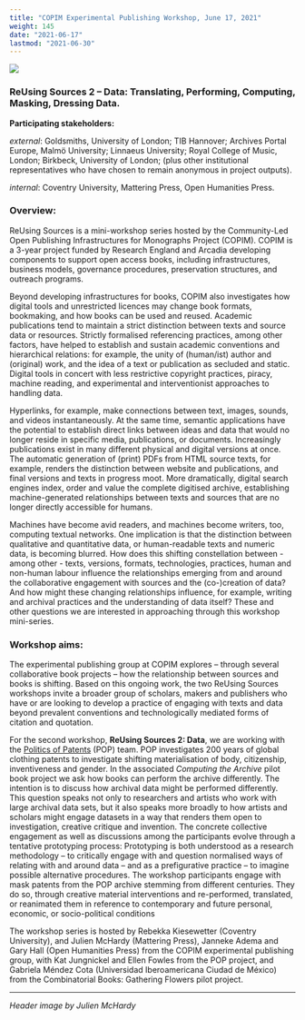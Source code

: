 ```yaml
---
title: "COPIM Experimental Publishing Workshop, June 17, 2021"
weight: 145
date: "2021-06-17"
lastmod: "2021-06-30"
---
```


![](/images/reusing-sources2-data-header.jpg)

### ReUsing Sources 2 – Data: Translating, Performing, Computing, Masking, Dressing Data.

**Participating stakeholders:**

_external_: Goldsmiths, University of London; TIB Hannover; Archives Portal Europe, Malmö University; Linnaeus University; Royal College of Music, London; Birkbeck, University of London; (plus other institutional representatives who have chosen to remain anonymous in project outputs).

_internal_: Coventry University, Mattering Press, Open Humanities Press.


### Overview:

ReUsing Sources is a mini-workshop series hosted by the Community-Led Open Publishing Infrastructures for Monographs Project (COPIM). COPIM is a 3-year project funded by Research England and Arcadia developing components to support open access books, including infrastructures, business models, governance procedures, preservation structures, and outreach programs.

Beyond developing infrastructures for books, COPIM also investigates how digital tools and unrestricted licences may change book formats, bookmaking, and how books can be used and reused. Academic publications tend to maintain a strict distinction between texts and source data or resources. Strictly formalised referencing practices, among other factors, have helped to establish and sustain academic conventions and hierarchical relations: for example, the unity of (human/ist) author and (original) work, and the idea of a text or publication as secluded and static. Digital tools in concert with less restrictive copyright practices, piracy, machine reading, and experimental and interventionist approaches to handling data.

Hyperlinks, for example, make connections between text, images, sounds, and videos instantaneously. At the same time, semantic applications have the potential to establish direct links between ideas and data that would no longer reside in specific media, publications, or documents. Increasingly publications exist in many different physical and digital versions at once. The automatic generation of (print) PDFs from HTML source texts, for example, renders the distinction between website and publications, and final versions and texts in progress moot. More dramatically, digital search engines index, order and value the complete digitised archive, establishing machine-generated relationships between texts and sources that are no longer directly accessible for humans.

Machines have become avid readers, and machines become writers, too, computing textual networks. One implication is that the distinction between qualitative and quantitative data, or human-readable texts and numeric data, is becoming blurred. How  does this  shifting constellation between - among other - texts, versions, formats, technologies, practices, human and non-human labour influence the relationships emerging from and around the collaborative engagement with sources and the (co-)creation of data?  And how might these changing relationships influence, for example, writing and archival practices and the understanding of data itself? These and other questions we are interested in approaching through this workshop mini-series.

### Workshop aims:

The experimental publishing group at COPIM explores – through several collaborative book projects – how the relationship between sources and books is shifting. Based on this ongoing work, the two ReUsing Sources workshops invite a broader group of scholars, makers and publishers who have or are looking to develop a practice of engaging with texts and data beyond prevalent conventions and technologically mediated forms of citation and quotation.

For the  second workshop, **ReUsing Sources 2: Data**, we are working with the [Politics of Patents](http://www.politicsofpatents.org/) (POP) team. POP investigates 200 years of global clothing patents to investigate shifting materialisation of body, citizenship, inventiveness and gender. In the associated _Computing the Archive_ pilot book project we ask how books can perform the archive differently. The intention is to discuss how archival data might be performed differently. This question speaks not only to researchers and artists who work with large archival data sets, but it also speaks more broadly to how artists and scholars might engage datasets in a way that renders them open to investigation, creative critique and invention. The concrete collective engagement as well as discussions among the participants evolve through a tentative prototyping process: Prototyping is both understood as a research methodology – to critically engage with and question normalised ways of relating with and around data – and as a prefigurative practice – to imagine possible alternative procedures. The workshop participants engage with mask patents from the POP archive stemming from different centuries. They do so, through creative material interventions and re-performed, translated, or reanimated them in reference to contemporary and future personal, economic, or socio-political conditions

The workshop series is hosted by Rebekka Kiesewetter (Coventry University), and Julien McHardy (Mattering Press), Janneke Adema and Gary Hall (Open Humanities Press) from the COPIM experimental publishing group, with Kat Jungnickel and Ellen Fowles from the POP project, and Gabriela Méndez Cota (Universidad Iberoamericana Ciudad de México) from the Combinatorial Books: Gathering Flowers pilot project.


---

*Header image by Julien McHardy*




         
